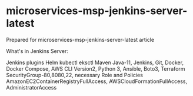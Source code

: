 # microservices-msp-jenkins-server-latest
Prepared for microservices-msp-jenkins-server-latest article

What's in Jenkins Server:

Jenkins plugins
Helm
kubectl
eksctl
Maven
Java-11,
Jenkins,
Git,
Docker,
Docker Compose,
AWS CLI Version2,
Python 3,
Ansible,
Boto3,
Terraform
SecurityGroup-80,8080,22,
necessary Role and Policies
AmazonEC2ContainerRegistryFullAccess, 
AWSCloudFormationFullAccess, 
AdministratorAccess
